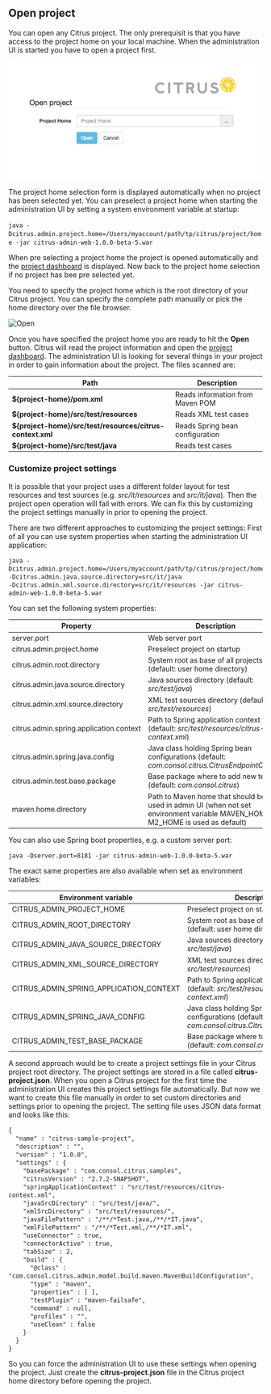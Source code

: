 ## Open project

You can open any Citrus project. The only prerequisit is that you have access to the project home on your local machine. When the administration UI is
started you have to open a project first.

![Open](screenshots/project-open.png)

The project home selection form is displayed automatically when no project has been selected yet. You can preselect a project home when starting the administration UI
by setting a system environment variable at startup:

```java -Dcitrus.admin.project.home=/Users/myaccount/path/tp/citrus/project/home -jar citrus-admin-web-1.0.0-beta-5.war```

When pre selecting a project home the project is opened automatically and the [project dashboard](project-dashboard.md) is displayed. Now back to the project home selection if no project has bee pre selected yet.

You need to specify the project home which is the root directory of your Citrus project. You can specify the complete path manually or pick the home directory over the file browser.

![Open](screenshots/project-home.png)

Once you have specified the project home you are ready to hit the **Open** button. Citrus will read the project information and open the [project dashboard](project-dashboard.md). The administration UI is looking
for several things in your project in order to gain information about the project. The files scanned are:

| Path                    | Description                           |
| ----------------------- | ------------------------------------- |
| **${project-home}/pom.xml** | Reads information from Maven POM  |
| **${project-home}/src/test/resources** | Reads XML test cases   |
| **${project-home}/src/test/resources/citrus-context.xml** | Reads Spring bean configuration |
| **${project-home}/src/test/java** | Reads test cases |

### Customize project settings

It is possible that your project uses a different folder layout for test resources and test sources (e.g. *src/it/resources* and *src/it/java*). Then the project open operation will fail with errors. We can fix this by customizing the project settings
manually in prior to opening the project. 

There are two different approaches to customizing the project settings: First of all you can use system properties when starting the administration UI application:

```
java -Dcitrus.admin.project.home=/Users/myaccount/path/tp/citrus/project/home -Dcitrus.admin.java.source.directory=src/it/java 
-Dcitrus.admin.xml.source.directory=src/it/resources -jar citrus-admin-web-1.0.0-beta-5.war
```

You can set the following system properties:

| Property                   | Description                           |
| -------------------------- | ------------------------------------- |
| server.port                | Web server port                       |
| citrus.admin.project.home               | Preselect project on startup          |
| citrus.admin.root.directory             | System root as base of all projects (default: user home directory) |
| citrus.admin.java.source.directory      | Java sources directory (default: *src/test/java*)         |
| citrus.admin.xml.source.directory       | XML test sources directory (default: *src/test/resources*) |
| citrus.admin.spring.application.context | Path to Spring application context file (default: *src/test/resources/citrus-context.xml*) |
| citrus.admin.spring.java.config | Java class holding Spring bean configurations (default: *com.consol.citrus.CitrusEndpointConfig*) |
| citrus.admin.test.base.package | Base package where to add new tests (default: *com.consol.citrus*) |
| maven.home.directory       | Path to Maven home that should be used in admin UI (when not set environment variable MAVEN_HOME or M2_HOME is used as default) |

You can also use Spring boot properties, e.g. a custom server port:

```
java -Dserver.port=8181 -jar citrus-admin-web-1.0.0-beta-5.war
```

The exact same properties are also available when set as environment variables:

| Environment variable                   | Description                           |
| -------------------------- | ------------------------------------- |
| CITRUS_ADMIN_PROJECT_HOME               | Preselect project on startup          |
| CITRUS_ADMIN_ROOT_DIRECTORY             | System root as base of all projects (default: user home directory) |
| CITRUS_ADMIN_JAVA_SOURCE_DIRECTORY      | Java sources directory (default: *src/test/java*)         |
| CITRUS_ADMIN_XML_SOURCE_DIRECTORY       | XML test sources directory (default: *src/test/resources*) |
| CITRUS_ADMIN_SPRING_APPLICATION_CONTEXT | Path to Spring application context file (default: *src/test/resources/citrus-context.xml*) |
| CITRUS_ADMIN_SPRING_JAVA_CONFIG | Java class holding Spring bean configurations (default: *com.consol.citrus.CitrusEndpointConfig*) |
| CITRUS_ADMIN_TEST_BASE_PACKAGE | Base package where to add new tests (default: *com.consol.citrus*) |


A second approach would be to create a project settings file in your Citrus project root directory. The project settings are stored in a file called **citrus-project.json**. When you open a Citrus project for the first time the administration UI creates this project settings file
automatically. But now we want to create this file manually in order to set custom directories and settings prior to opening the project. The setting file uses JSON data format and looks like this:
 
```
{
  "name" : "citrus-sample-project",
  "description" : "",
  "version" : "1.0.0",
  "settings" : {
    "basePackage" : "com.consol.citrus.samples",
    "citrusVersion" : "2.7.2-SNAPSHOT",
    "springApplicationContext" : "src/test/resources/citrus-context.xml",
    "javaSrcDirectory" : "src/test/java/",
    "xmlSrcDirectory" : "src/test/resources/",
    "javaFilePattern" : "/**/*Test.java,/**/*IT.java",
    "xmlFilePattern" : "/**/*Test.xml,/**/*IT.xml",
    "useConnector" : true,
    "connectorActive" : true,
    "tabSize" : 2,
    "build" : {
      "@class" : "com.consol.citrus.admin.model.build.maven.MavenBuildConfiguration",
      "type" : "maven",
      "properties" : [ ],
      "testPlugin" : "maven-failsafe",
      "command" : null,
      "profiles" : "",
      "useClean" : false
    }
  }
}
```

So you can force the administration UI to use these settings when opening the project. Just create the **citrus-project.json** file in the Citrus project home directory before opening the project. 
